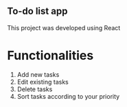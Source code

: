## To-do list app
This project was developed using React

# Functionalities
1. Add new tasks
2. Edit existing tasks
3. Delete tasks
4. Sort tasks according to your priority
